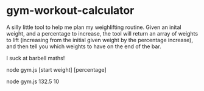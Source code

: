# gym-workout-calculator

A silly little tool to help me plan my weighlifting routine. Given an inital weight, and a percentage to increase, the tool will return an array of weights to lift (increasing from the initial given weight by the percentage increase), and then tell you which weights to have on the end of the bar.

I suck at barbell maths!

node gym.js [start weight] [percentage]

node gym.js 132.5 10
